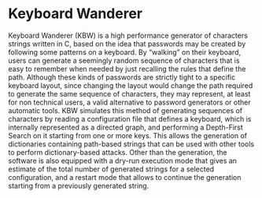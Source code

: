 # Keyboard Wanderer
Keyboard Wanderer (KBW) is a high performance generator of characters strings
written in C, based on the idea that passwords may be created by following some
patterns on a keyboard. By “walking” on their keyboard, users can generate a
seemingly random sequence of characters that is easy to remember when needed by
just recalling the rules that define the path. Although these kinds of passwords
are strictly tight to a specific keyboard layout, since changing the layout
would change the path required to generate the same sequence of characters, they
may represent, at least for non technical users, a valid alternative to password
generators or other automatic tools. KBW simulates this method of generating
sequences of characters by reading a configuration file that defines a keyboard,
which is internally represented as a directed graph, and performing a
Depth-First Search on it starting from one or more keys. This allows the
generation of dictionaries containing path-based strings that can be used with
other tools to perform dictionary-based attacks. Other than the generation, the
software is also equipped with a dry-run execution mode that gives an estimate
of the total number of generated strings for a selected configuration, and a
restart mode that allows to continue the generation starting from a previously
generated string.